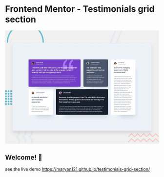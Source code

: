 # Frontend Mentor - Testimonials grid section

![Design preview for the Testimonials grid section coding challenge](./design/desktop-preview.jpg)

## Welcome! 👋
see the live demo https://maryan121.github.io/testimonials-grid-section/
